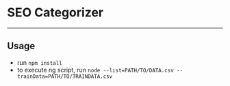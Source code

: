 # SEO Categorizer

---

## Usage

- run `npm install`
- to execute ng script, run `node --list=PATH/TO/DATA.csv --trainData=PATH/TO/TRAINDATA.csv`